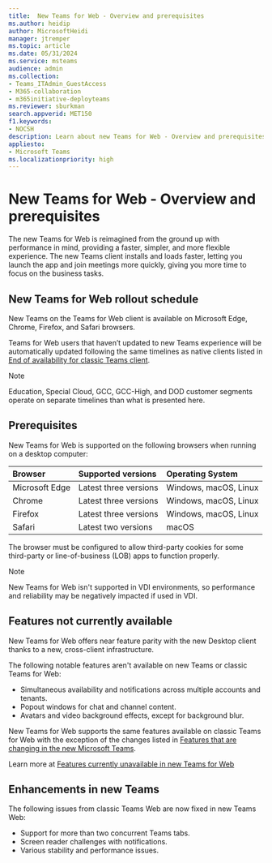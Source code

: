 ```yaml
---
title:  New Teams for Web - Overview and prerequisites
ms.author: heidip
author: MicrosoftHeidi
manager: jtremper
ms.topic: article
ms.date: 05/31/2024
ms.service: msteams
audience: admin
ms.collection: 
- Teams_ITAdmin_GuestAccess
- M365-collaboration
- m365initiative-deployteams
ms.reviewer: sburkman
search.appverid: MET150
f1.keywords:
- NOCSH
description: Learn about new Teams for Web - Overview and prerequisites
appliesto: 
- Microsoft Teams
ms.localizationpriority: high
---
```

# New Teams for Web - Overview and prerequisites

The new Teams for Web is reimagined from the ground up with performance in mind, providing a faster, simpler, and more flexible experience. The new Teams client installs and loads faster, letting you launch the app and join meetings more quickly, giving you more time to focus on the business tasks.

## New Teams for Web rollout schedule

New Teams on the Teams for Web client is available on Microsoft Edge, Chrome, Firefox, and Safari browsers.

Teams for Web users that haven’t updated to new Teams experience will be automatically updated following the same timelines as native clients listed in [End of availability for classic Teams client](teams-classic-client-end-of-availability.md).

>[!Note]
>Education, Special Cloud, GCC, GCC-High, and DOD customer segments operate on separate timelines than what is presented here.

## Prerequisites

New Teams for Web is supported on the following browsers when running on a desktop computer:

|Browser        |Supported versions    |Operating System      |
|:--------------|:---------------------|:---------------------|
|Microsoft Edge |Latest three versions |Windows, macOS, Linux |
|Chrome         |Latest three versions |Windows, macOS, Linux |
|Firefox        |Latest three versions |Windows, macOS, Linux |
|Safari         |Latest two versions   |macOS                 |

The browser must be configured to allow third-party cookies for some third-party or line-of-business (LOB) apps to function properly.

>[!Note]
>New Teams for Web isn't supported in VDI environments, so performance and reliability may be negatively impacted if used in VDI.

## Features not currently available

New Teams for Web offers near feature parity with the new Desktop client thanks to a new, cross-client infrastructure.

The following notable features aren't available on new Teams or classic Teams for Web:

- Simultaneous availability and notifications across multiple accounts and tenants.
- Popout windows for chat and channel content.
- Avatars and video background effects, except for background blur.

New Teams for Web supports the same features available on classic Teams for Web with the exception of the changes listed in [Features that are changing in the new Microsoft Teams](new-teams-whats-changing.md).

Learn more at [Features currently unavailable in new Teams for Web](new-teams-desktop-client-features.md)

## Enhancements in new Teams

The following issues from classic Teams Web are now fixed in new Teams Web:

- Support for more than two concurrent Teams tabs.
- Screen reader challenges with notifications.
- Various stability and performance issues.
